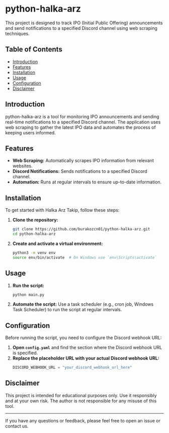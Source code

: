 # python-halka-arz

This project is designed to track IPO (Initial Public Offering) announcements and send notifications to a specified Discord channel using web scraping techniques.

## Table of Contents

- [Introduction](#introduction)
- [Features](#features)
- [Installation](#installation)
- [Usage](#usage)
- [Configuration](#configuration)
- [Disclaimer](#disclaimer)

## Introduction

python-halka-arz is a tool for monitoring IPO announcements and sending real-time notifications to a specified Discord channel. The application uses web scraping to gather the latest IPO data and automates the process of keeping users informed.

## Features

- **Web Scraping:** Automatically scrapes IPO information from relevant websites.
- **Discord Notifications:** Sends notifications to a specified Discord channel.
- **Automation:** Runs at regular intervals to ensure up-to-date information.

## Installation

To get started with Halka Arz Takip, follow these steps:

1. **Clone the repository:**
    ```sh
    git clone https://github.com/burakozcn01/python-halka-arz.git
    cd python-halka-arz
    ```

2. **Create and activate a virtual environment:**
    ```sh
    python3 -m venv env
    source env/bin/activate  # On Windows use `env\Scripts\activate`
    ```

## Usage

1. **Run the script:**
    ```sh
    python main.py
    ```

2. **Automate the script:** Use a task scheduler (e.g., cron job, Windows Task Scheduler) to run the script at regular intervals.

## Configuration

Before running the script, you need to configure the Discord webhook URL:

1. **Open `config.yaml`** and find the section where the Discord webhook URL is specified.
2. **Replace the placeholder URL with your actual Discord webhook URL:**
    ```python
    DISCORD_WEBHOOK_URL = "your_discord_webhook_url_here"
    ```

## Disclaimer

This project is intended for educational purposes only. Use it responsibly and at your own risk. The author is not responsible for any misuse of this tool.

---

If you have any questions or feedback, please feel free to open an issue or contact us.

